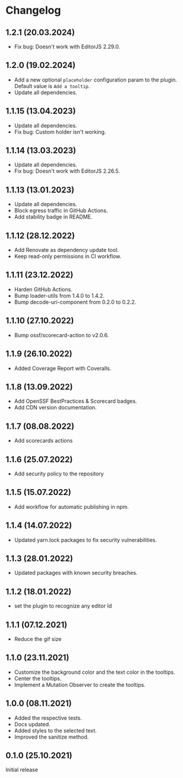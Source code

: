 # Changelog

## 1.2.1 (20.03.2024)

* Fix bug: Doesn't work with EditorJS 2.29.0.

## 1.2.0 (19.02.2024)

* Add a new optional `placeholder` configuration param to the plugin. Default value is `Add a tooltip`.
* Update all dependencies.

## 1.1.15 (13.04.2023)

* Update all dependencies.
* Fix bug: Custom holder isn't working.

## 1.1.14 (13.03.2023)

* Update all dependencies.
* Fix bug: Doesn't work with EditorJS 2.26.5.

## 1.1.13 (13.01.2023)

* Update all dependencies.
* Block egress traffic in GitHub Actions.
* Add stability badge in README.

## 1.1.12 (28.12.2022)

* Add Renovate as dependency update tool.
* Keep read-only permissions in CI workflow.

## 1.1.11 (23.12.2022)

* Harden GitHub Actions.
* Bump loader-utils from 1.4.0 to 1.4.2.
* Bump decode-uri-component from 0.2.0 to 0.2.2.

## 1.1.10 (27.10.2022)

* Bump ossf/scorecard-action to v2.0.6.

## 1.1.9 (26.10.2022)

* Added Coverage Report with Coveralls.

## 1.1.8 (13.09.2022)

* Add OpenSSF BestPractices & Scorecard badges.
* Add CDN version documentation.

## 1.1.7 (08.08.2022)

* Add scorecards actions

## 1.1.6 (25.07.2022)

* Add security policy to the repository

## 1.1.5 (15.07.2022)
* Add workflow for automatic publishing in npm.

## 1.1.4 (14.07.2022)
* Updated yarn.lock packages to fix security vulnerabilities.

## 1.1.3 (28.01.2022)
* Updated packages with known security breaches.

## 1.1.2 (18.01.2022)
* set the plugin to recognize any editor Id

## 1.1.1 (07.12.2021)
* Reduce the gif size

## 1.1.0 (23.11.2021)

* Customize the background color and the text color in the tooltips.
* Center the tooltips.
* Implement a Mutation Observer to create the tooltips.

## 1.0.0 (08.11.2021)

* Added the respective tests.
* Docs updated.
* Added styles to the selected text.
* Improved the sanitize method.

## 0.1.0 (25.10.2021)

Initial release
